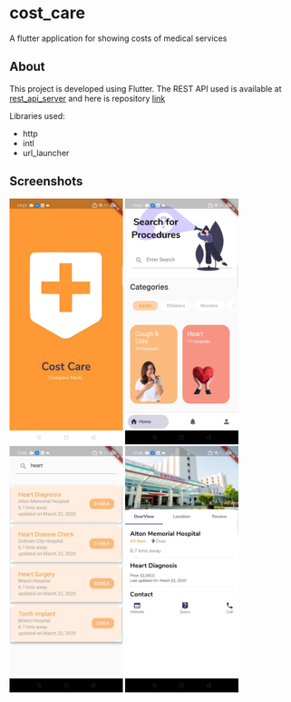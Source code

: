 # cost_care

A flutter application for showing costs of medical services

## About

This project is developed using Flutter. The REST API used is available at [rest_api_server](http://tazril.pythonanywhere.com/) and here is repository [link](https://github.com/Tazril/CostCareRESTAPI/)

Libraries used:
 * http
 * intl
 * url_launcher

## Screenshots


<p float="left">
    <img src="/Screenshots/cost-care-app.gif" width="200" />
    <img src="/Screenshots/8. Screenshot_.jpg" width="200" />
    <img src="/Screenshots/16. Screenshot.jpg" width="200" />
    <img src="/Screenshots/17. Screenshot.jpg" width="200" />
</p>
